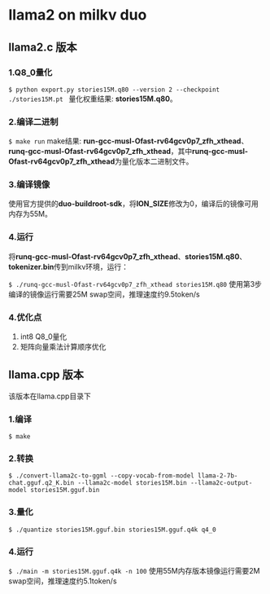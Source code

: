 # llama2 on milkv duo

## llama2.c 版本
### 1.Q8_0量化

`$ python export.py stories15M.q80 --version 2 --checkpoint ./stories15M.pt `
量化权重结果: **stories15M.q80**。

### 2.编译二进制

`$ make run`
make结果: **run-gcc-musl-Ofast-rv64gcv0p7_zfh_xthead**、**runq-gcc-musl-Ofast-rv64gcv0p7_zfh_xthead**，其中**runq-gcc-musl-Ofast-rv64gcv0p7_zfh_xthead**为量化版本二进制文件。

### 3.编译镜像
使用官方提供的**duo-buildroot-sdk**，将**ION_SIZE**修改为0，编译后的镜像可用内存为55M。

### 4.运行
将**runq-gcc-musl-Ofast-rv64gcv0p7_zfh_xthead**、**stories15M.q80**、**tokenizer.bin**传到milkv环境，运行：

`$ ./runq-gcc-musl-Ofast-rv64gcv0p7_zfh_xthead stories15M.q80`
使用第3步编译的镜像运行需要25M swap空间，推理速度约9.5token/s

### 4.优化点
1. int8 Q8_0量化
2. 矩阵向量乘法计算顺序优化


## llama.cpp 版本
该版本在llama.cpp目录下

### 1.编译
`$ make`

### 2.转换
`$ ./convert-llama2c-to-ggml --copy-vocab-from-model llama-2-7b-chat.gguf.q2_K.bin --llama2c-model stories15M.bin --llama2c-output-model stories15M.gguf.bin`

### 3.量化
`$ ./quantize stories15M.gguf.bin stories15M.gguf.q4k q4_0`

### 4.运行
`$ ./main -m stories15M.gguf.q4k -n 100`
使用55M内存版本镜像运行需要2M swap空间，推理速度约5.1token/s